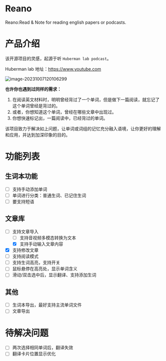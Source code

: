 # Reano
Reano:Read &amp; Note for reading english papers or podcasts.

# 产品介绍

该开源项目的灵感，起源于听 `Huberman lab podcast`。

Huberman lab 地址：https://www.youtube.com

![image-20231007120106299](https://pic-1306533678.cos.ap-nanjing.myqcloud.com//uPic/image-20231007120106299.png)

**也许你也遇到过同样的需求：**

1. 在阅读英文材料时，明明曾经背过了一个单词，但是做下一篇阅读，就忘记了这个单词曾经是背过的。
2. 或者，你想知道这个单词，曾经在哪些文章中出现过。
3. 你想快速标记出，一篇阅读中，已经背过的单词。



该项目致力于解决如上问题，让单词或词组的记忆充分融入语境，让你更好的理解和应用，并达到加深印象的目的。

# 功能列表

## 生词本功能

- [ ] 支持手动添加单词
- [ ] 单词进行分类：普通生词、已记住生词
- [ ] 要支持短语

## 文章库

- [ ] 支持文章导入
  - [ ] 支持音视频多模态转换为文本
  - [x] 支持手动输入文章内容
- [x] 支持修改文章
- [ ] 支持阅读模式
- [ ] 支持生词高亮，支持开关
- [ ] 鼠标悬停在高亮处，显示单词含义
- [ ] 滑动/双击选中后，显示翻译、支持添加生词

## 其他

- [ ] 生词本导出，最好支持主流单词文件
- [ ] 文章导出

# 待解决问题

- [ ] 两次选择相同单词后，翻译失效
- [ ] 翻译卡片位置显示优化
